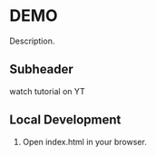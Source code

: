 # DEMO

Description.

## Subheader

watch tutorial on YT

## Local Development

1. Open index.html in your browser.
